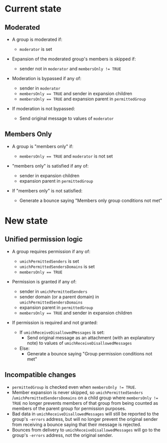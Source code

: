 # Current state

## Moderated

* A group is moderated if:
    * `moderator` is set

* Expansion of the moderated group's members is skipped if:
    * sender not in `moderator` and `membersOnly != TRUE`

* Moderation is bypassed if any of:
    * sender in `moderator`
    * `membersOnly == TRUE` and sender in expansion children
    * `membersOnly == TRUE` and expansion parent in `permittedGroup`

* If moderation is not bypassed:
    * Send original message to values of `moderator`

## Members Only

* A group is "members only" if:
    * `membersOnly == TRUE` and `moderator` is not set

* "members only" is satisfied if any of:
    * sender in expansion children
    * expansion parent in `permittedGroup`

* If "members only" is not satisfied:
    * Generate a bounce saying "Members only group conditions not met"

# New state

## Unified permission logic

* A group requires permission if any of:
    * `umichPermittedSenders` is set
    * `umichPermittedSendersDomains` is set
    * `membersOnly == TRUE`

* Permission is granted if any of:
    * sender in `umichPermittedSenders`
    * sender domain (or a parent domain) in `umichPermittedSendersDomains`
    * expansion parent in `permittedGroup`
    * `membersOnly == TRUE` and sender in expansion children

* If permission is required and not granted:
    * If `umichReceiveDisallowedMessages` is set:
        * Send original message as an attachment (with an explanatory note) to values of `umichReceiveDisallowedMessages`
    * Else:
        * Generate a bounce saying "Group permission conditions not met"

## Incompatible changes

* `permittedGroup` is checked even when `membersOnly != TRUE`.
* Member expansion is never skipped, so `umichPermittedSenders` /`umichPermittedSendersDomains` on a child group where `membersOnly != TRUE` no longer prevents members of that group from being counted as members of the parent group for permission purposes.
* Bad data in `umichReceiveDisallowedMessages` will still be reported to the group's `-errors` address, but will no longer prevent the original sender from receiving a bounce saying that their message is rejected.
* Bounces from delivery to `umichReceiveDisallowedMessages` will go to the group's `-errors` address, not the original sender.
